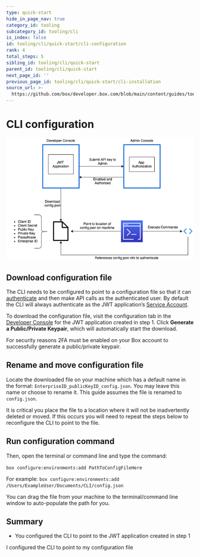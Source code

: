 ```yaml
---
type: quick-start
hide_in_page_nav: true
category_id: tooling
subcategory_id: tooling/cli
is_index: false
id: tooling/cli/quick-start/cli-configuration
rank: 4
total_steps: 5
sibling_id: tooling/cli/quick-start
parent_id: tooling/cli/quick-start
next_page_id: ''
previous_page_id: tooling/cli/quick-start/cli-installation
source_url: >-
  https://github.com/box/developer.box.com/blob/main/content/guides/tooling/cli/quick-start/4-cli-configuration.md
---
```

# CLI configuration

<ImageFrame center>

![CLI Configuration Diagram](./cli-config-diagram.png)

</ImageFrame>

## Download configuration file

The CLI needs to be configured to point to a configuration file so that it can
[authenticate][auth] and then make API calls as the authenticated user. By
default the CLI will always authenticate as the JWT application’s
[Service Account][sa].

To download the configuration file, visit the configuration tab in the
[Developer Console][dc] for the JWT application created in step 1.
Click **Generate a Public/Private Keypair**, which will automatically start the
download.

<Message warning>

For security reasons 2FA must be enabled on your Box account to successfully
generate a public/private keypair.

</Message>

## Rename and move configuration file

Locate the downloaded file on your machine which has a default name in the
format: `EnterpriseID_publicKeyID_config.json`. You may leave this name or
choose to rename it. This guide assumes the file is renamed to `config.json`.

<Message warning>

It is critical you place the file to a location where it will not be
inadvertently deleted or moved. If this occurs you will need to repeat the
steps below to reconfigure the CLI to point to the file.

</Message>

## Run configuration command

Then, open the terminal or command line and type the command:

`box configure:environments:add PathToConfigFileHere`

For example:
`box configure:environments:add /Users/ExampleUser/Documents/CLI/config.json`

<Message type=tip>

You can drag the file from your machine to the terminal/command line window
to auto-populate the path for you.

</Message>

## Summary

* You configured the CLI to point to the JWT application created in step 1

<Next>

I configured the CLI to point to my configuration file

</Next>

[auth]: g://authentication/jwt/without-sdk/
[sa]: g://authentication/user-types/service-account/
[dc]: https://app.box.com/developers/console